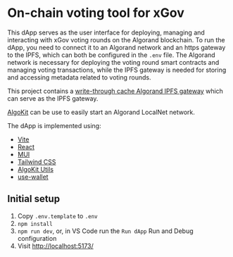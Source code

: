 # On-chain voting tool for xGov

This dApp serves as the user interface for deploying, managing and interacting with xGov voting rounds on the Algorand blockchain. To run the dApp, you need to connect it to an Algorand network and an https gateway to the IPFS, which can both be configured in the `.env` file. The Algorand network is necessary for deploying the voting round smart contracts and managing voting transactions, while the IPFS gateway is needed for storing and accessing metadata related to voting rounds.

This project contains a [write-through cache Algorand IPFS gateway](../voting-metadata-api/README.md) which can serve as the IPFS gateway.

[AlgoKit](https://github.com/algorandfoundation/algokit-cli#install) can be use to easily start an Algorand LocalNet network.

The dApp is implemented using:

- [Vite](https://vitejs.dev/)
- [React](https://react.dev/)
- [MUI](https://mui.com/)
- [Tailwind CSS](https://tailwindcss.com/)
- [AlgoKit Utils](https://github.com/algorandfoundation/algokit-utils-ts)
- [use-wallet](https://github.com/TxnLab/use-wallet)

## Initial setup

1. Copy `.env.template` to `.env`
2. `npm install`
3. `npm run dev`, or, in VS Code run the `Run dApp` Run and Debug configuration
4. Visit <http://localhost:5173/>

